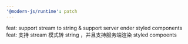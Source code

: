 ```yaml
---
'@modern-js/runtime': patch
---
```


feat: support stream to string & support server ender styled components
feat: 支持 stream 模式转 string ，并且支持服务端渲染 styled compoents
